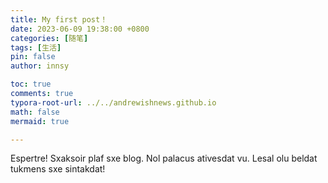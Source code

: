```yaml
---
title: My first post！
date: 2023-06-09 19:38:00 +0800
categories: [随笔]
tags: [生活]
pin: false
author: innsy

toc: true
comments: true
typora-root-url: ../../andrewishnews.github.io
math: false
mermaid: true

---
```


Espertre! Sxaksoir plaf sxe blog. Nol palacus ativesdat vu. Lesal olu beldat tukmens sxe sintakdat!
